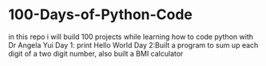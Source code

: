 # 100-Days-of-Python-Code
in this repo i will build 100 projects while
learning how to code python with
Dr Angela Yui
 Day 1: print Hello World
 Day 2:Built a program to sum up each digit of a two digit number, also built a BMI calculator